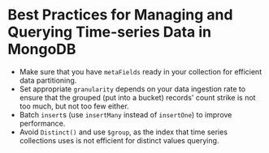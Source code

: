 # Best Practices for Managing and Querying Time-series Data in MongoDB

- Make sure that you have `metaFields` ready in your collection for 
  efficient data partitioning.
- Set appropriate `granularity` depends on your data ingestion rate to 
  ensure that the grouped (put into a bucket) records' count strike is not 
  too much, but not too few either.
- Batch `insert`s (use `insertMany` instead of `insertOne`) to improve 
  performance.
- Avoid `Distinct()` and use `$group`, as the index that time series 
  collections uses is not efficient for distinct values querying.
